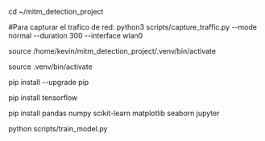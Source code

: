 
cd ~/mitm_detection_project  

#Para capturar el trafico de red:
python3 scripts/capture_traffic.py --mode normal --duration 300 --interface wlan0


source /home/kevin/mitm_detection_project/.venv/bin/activate

source .venv/bin/activate 

pip install --upgrade pip

pip install tensorflow

pip install pandas numpy scikit-learn matplotlib seaborn jupyter


python scripts/train_model.py